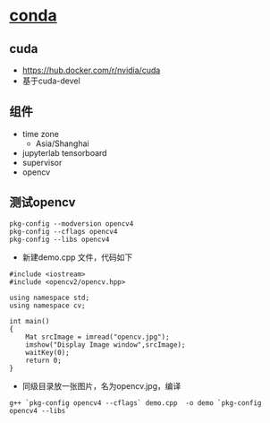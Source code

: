# [conda](https://github.com/chaiyd/docker/tree/master/conda)

## cuda
- https://hub.docker.com/r/nvidia/cuda
- 基于cuda-devel

## 组件
- time zone
  - Asia/Shanghai
- jupyterlab tensorboard
- supervisor
- opencv 

## 测试opencv
```
pkg-config --modversion opencv4
pkg-config --cflags opencv4
pkg-config --libs opencv4
```

- 新建demo.cpp 文件，代码如下
```
#include <iostream>
#include <opencv2/opencv.hpp>
 
using namespace std;
using namespace cv;

int main()
{
    Mat srcImage = imread("opencv.jpg");
    imshow("Display Image window",srcImage);
    waitKey(0);
    return 0;
}
```
- 同级目录放一张图片，名为opencv.jpg，编译
```
g++ `pkg-config opencv4 --cflags` demo.cpp  -o demo `pkg-config opencv4 --libs`
```

